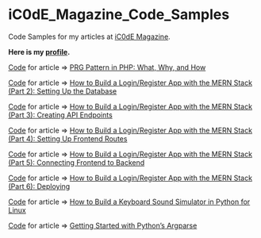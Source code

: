 # iC0dE_Magazine_Code_Samples

Code Samples for my articles at [iC0dE Magazine](https://icodemag.com/).

**Here is my [profile](https://icodemag.com/author/youssefashour/).**

[Code](PRG_Pattern_in_PHP) for article => [PRG Pattern in PHP: What, Why, and How](https://icodemag.com/prg-pattern-in-php-what-why-and-how/)

[Code](Login_Register_System_With_MERN_Stack/Setting_Up_the_Database) for article => [How to Build a Login/Register App with the MERN Stack (Part 2): Setting Up the Database](https://icodemag.com/how-to-build-a-login-register-app-with-the-mern-stack-part-2-setting-up-the-database/)

[Code](Login_Register_System_With_MERN_Stack/Creating_API_Endpoints) for article => [How to Build a Login/Register App with the MERN Stack (Part 3): Creating API Endpoints](https://icodemag.com/how-to-build-a-login-register-app-with-the-mern-stack-part-3-creating-api-endpoints/)

[Code](Login_Register_System_With_MERN_Stack/Setting_Up_Frontend_Routes) for article => [How to Build a Login/Register App with the MERN Stack (Part 4): Setting Up Frontend Routes](https://icodemag.com/how-to-build-a-login-register-app-with-the-mern-stack-part-4-setting-up-frontend-routes/)

[Code](Login_Register_System_With_MERN_Stack/Connecting_Frontend_to_Backend) for article => [How to Build a Login/Register App with the MERN Stack (Part 5): Connecting Frontend to Backend](https://icodemag.com/how-to-build-a-login-register-app-with-the-mern-stack-part-5-connecting-frontend-to-backend/)

[Code](Login_Register_System_With_MERN_Stack/Deploying) for article => [How to Build a Login/Register App with the MERN Stack (Part 6): Deploying](https://icodemag.com/how-to-build-a-login-register-app-with-the-mern-stack-part-6-deploying/)

[Code](Keyboard_Sound_Simulator_in_Python) for article => [How to Build a Keyboard Sound Simulator in Python for Linux](https://icodemag.com/keyboard-sound-simulator-in-python/)

[Code](Parsing_Command_Line_Arguments_in_Python_with_Argparse) for article => [Getting Started with Python’s Argparse](https://icodemag.com/python-argparse/)
